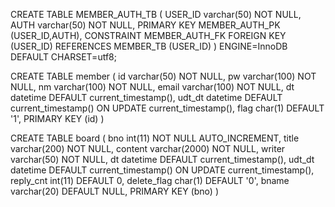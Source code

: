 CREATE TABLE MEMBER_AUTH_TB (
  USER_ID varchar(50) NOT NULL,
  AUTH varchar(50) NOT NULL,
  PRIMARY KEY MEMBER_AUTH_PK (USER_ID,AUTH),
  CONSTRAINT MEMBER_AUTH_FK FOREIGN KEY (USER_ID) REFERENCES MEMBER_TB (USER_ID)
) ENGINE=InnoDB DEFAULT CHARSET=utf8;

CREATE TABLE member (
  id varchar(50) NOT NULL,
  pw varchar(100) NOT NULL,
  nm varchar(100) NOT NULL,
  email varchar(100) NOT NULL,
  dt datetime DEFAULT current_timestamp(),
  udt_dt datetime DEFAULT current_timestamp() ON UPDATE current_timestamp(),
  flag char(1) DEFAULT '1',
  PRIMARY KEY (id)
)


CREATE TABLE board (
  bno int(11) NOT NULL AUTO_INCREMENT,
  title varchar(200) NOT NULL,
  content varchar(2000) NOT NULL,
  writer varchar(50) NOT NULL,
  dt datetime DEFAULT current_timestamp(),
  udt_dt datetime DEFAULT current_timestamp() ON UPDATE current_timestamp(),
  reply_cnt int(11) DEFAULT 0,
  delete_flag char(1) DEFAULT '0',
  bname varchar(20) DEFAULT NULL,
  PRIMARY KEY (bno)
)




